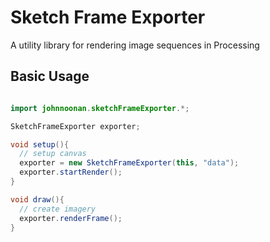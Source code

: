 # Sketch Frame Exporter
A utility library for rendering image sequences in Processing

## Basic Usage
```java

import johnnoonan.sketchFrameExporter.*;

SketchFrameExporter exporter;

void setup(){
  // setup canvas
  exporter = new SketchFrameExporter(this, "data");
  exporter.startRender();
}

void draw(){
  // create imagery
  exporter.renderFrame();
}

```